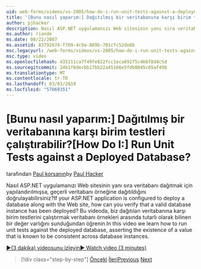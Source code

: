 ```yaml
---
uid: web-forms/videos/vs-2005/how-do-i-run-unit-tests-against-a-deployed-database
title: '[Bunu nasıl yaparım:] Dağıtılmış bir veritabanına karşı birim testleri çalıştırabilir? | Microsoft Docs'
author: pjhacker
description: Nasıl ASP.NET uygulamanızı Web sitesinin yanı sıra veritabanı dağıtmak için yapılandırılmışsa, geçerli veritabanı örneğine dağıtıldığını doğrulayabilirsiniz?...
ms.author: riande
ms.date: 08/22/2007
ms.assetid: 83792674-f769-4c9a-889b-701cfc52de8b
msc.legacyurl: /web-forms/videos/vs-2005/how-do-i-run-unit-tests-against-a-deployed-database
msc.type: video
ms.openlocfilehash: 435111ca7f49fe822fcc1eca69275c466f8d4c5d
ms.sourcegitcommit: 24b1f6decbb17bb22a45166e5fdb0845c65af498
ms.translationtype: MT
ms.contentlocale: tr-TR
ms.lasthandoff: 03/01/2019
ms.locfileid: "57069351"
---
```

<a name="how-do-i-run-unit-tests-against-a-deployed-database"></a><span data-ttu-id="43aeb-104">[Bunu nasıl yaparım:] Dağıtılmış bir veritabanına karşı birim testleri çalıştırabilir?</span><span class="sxs-lookup"><span data-stu-id="43aeb-104">[How Do I:] Run Unit Tests against a Deployed Database?</span></span>
====================
<span data-ttu-id="43aeb-105">tarafından [Paul korsanın](https://github.com/pjhacker)</span><span class="sxs-lookup"><span data-stu-id="43aeb-105">by [Paul Hacker](https://github.com/pjhacker)</span></span>

<span data-ttu-id="43aeb-106">Nasıl ASP.NET uygulamanızı Web sitesinin yanı sıra veritabanı dağıtmak için yapılandırılmışsa, geçerli veritabanı örneğine dağıtıldığını doğrulayabilirsiniz?</span><span class="sxs-lookup"><span data-stu-id="43aeb-106">If your ASP.NET application is configured to deploy a database along with the Web site, how can you verify that a valid database instance has been deployed?</span></span> <span data-ttu-id="43aeb-107">Bu videoda, biz dağıtılan veritabanına karşı birim testlerini çalıştırmak veritabanı örnekleri arasında tutarlı olarak bilinen bir değer varlığını sunduğundan öğrenin.</span><span class="sxs-lookup"><span data-stu-id="43aeb-107">In this video we learn how to run unit tests against the deployed database, asserting the existence of a value that is known to be consistent across database instances.</span></span>

[<span data-ttu-id="43aeb-108">&#9654;(3 dakika) videosunu izleyin</span><span class="sxs-lookup"><span data-stu-id="43aeb-108">&#9654; Watch video (3 minutes)</span></span>](https://channel9.msdn.com/Blogs/ASP-NET-Site-Videos/how-do-i-run-unit-tests-against-a-deployed-database)

> [!div class="step-by-step"]
> <span data-ttu-id="43aeb-109">[Önceki](how-do-i-deploy-a-web-application-during-a-team-build.md)
> [İleri](how-do-i-enable-code-coverage-and-profiling-in-production-applications.md)</span><span class="sxs-lookup"><span data-stu-id="43aeb-109">[Previous](how-do-i-deploy-a-web-application-during-a-team-build.md)
[Next](how-do-i-enable-code-coverage-and-profiling-in-production-applications.md)</span></span>
